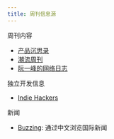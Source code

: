 ```yaml
---
title: 周刊信息源
---
```


周刊内容

- [产品沉思录](https://www.pmthinking.com/a601a12335044f349a22caf57f274c27)
- [潮流周刊](https://weekly.tw93.fun/)
- [阮一峰的网络日志](https://ruanyifeng.com/blog/)

独立开发信息

- [Indie Hackers](https://www.indiehackers.com/)

新闻

- [Buzzing](https://www.buzzing.cc/): 通过中文浏览国际新闻
